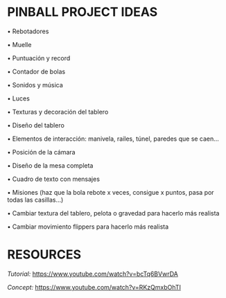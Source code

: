 # PINBALL PROJECT IDEAS
• Rebotadores

• Muelle

• Puntuación y record

• Contador de bolas

• Sonidos y música

• Luces

• Texturas y decoración del tablero

• Diseño del tablero

• Elementos de interacción: manivela, railes, túnel, paredes que se caen…

• Posición de la cámara

• Diseño de la mesa completa

• Cuadro de texto con mensajes

• Misiones (haz que la bola rebote x veces, consigue x puntos, pasa por todas las casillas…)

• Cambiar textura del tablero, pelota o gravedad para hacerlo más realista

• Cambiar movimiento flippers para hacerlo más realista

# RESOURCES
*Tutorial:*
https://www.youtube.com/watch?v=bcTq6BVwrDA

*Concept:*
https://www.youtube.com/watch?v=RKzQmxbOhTI
